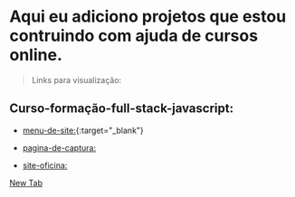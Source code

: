 # Aqui eu adiciono projetos que estou contruindo com ajuda de cursos online.

>Links para visualização:

## Curso-formação-full-stack-javascript: <br>

- [menu-de-site:](https://idomelo.github.io/learning-HTML-CSS/curso-formação-full-stack-javascript/menu-de-site-main){:target="_blank"}

- [pagina-de-captura:](https://idomelo.github.io/learning-HTML-CSS/curso-formação-full-stack-javascript/pagina-de-captura-main)

- [site-oficina:](https://idomelo.github.io/learning-HTML-CSS/curso-formação-full-stack-javascript/site-oficina-main)

<a href="example.com" target="_blank">New Tab</a>
